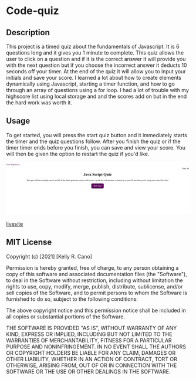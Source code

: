 # Code-quiz

## Description
This project is a timed quiz about the fundamentals of Javascript. It is 6 questions long and it gives you 1 minute to complete. This quiz allows the user to click on a question and if it is the correct answer it will provide you with the next question but if you choose the incorrect answer it deducts 10 seconds off your timer. At the end of the quiz it will allow you to input your initials and save your score. I learned a lot about how to create elements dynamically using Javascript, starting a timer function, and how to go through an array of questions using a for loop. I had a lot of trouble with my highscore list using local storage and and the scores add on but in the end the hard work was worth it.

## Usage
To get started, you will press the start quiz button and it immediately starts the timer and the quiz questions follow. After you finish the quiz or if the timer timer ends before you finish, you can save and view your score. You will then be given the option to restart the quiz if you'd like.

![My Quiz](./Assets/screenshot.png)

[livesite](https://krcano.github.io/Code-quiz/)


## MIT License

Copyright (c) [2021] [Kelly R. Cano]

Permission is hereby granted, free of charge, to any person obtaining a copy
of this software and associated documentation files (the "Software"), to deal
in the Software without restriction, including without limitation the rights
to use, copy, modify, merge, publish, distribute, sublicense, and/or sell
copies of the Software, and to permit persons to whom the Software is
furnished to do so, subject to the following conditions:

The above copyright notice and this permission notice shall be included in all
copies or substantial portions of the Software.

THE SOFTWARE IS PROVIDED "AS IS", WITHOUT WARRANTY OF ANY KIND, EXPRESS OR
IMPLIED, INCLUDING BUT NOT LIMITED TO THE WARRANTIES OF MERCHANTABILITY,
FITNESS FOR A PARTICULAR PURPOSE AND NONINFRINGEMENT. IN NO EVENT SHALL THE
AUTHORS OR COPYRIGHT HOLDERS BE LIABLE FOR ANY CLAIM, DAMAGES OR OTHER
LIABILITY, WHETHER IN AN ACTION OF CONTRACT, TORT OR OTHERWISE, ARISING FROM,
OUT OF OR IN CONNECTION WITH THE SOFTWARE OR THE USE OR OTHER DEALINGS IN THE
SOFTWARE.
